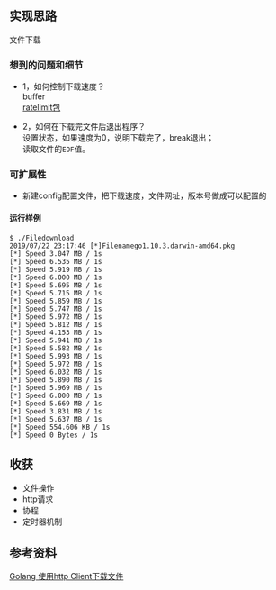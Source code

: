 ## 实现思路  

文件下载  

### 想到的问题和细节  

- 1，如何控制下载速度？  
buffer  
[ratelimit包](https://github.com/juju/ratelimit)  

- 2，如何在下载完文件后退出程序？  
设置状态，如果速度为0，说明下载完了，break退出；  
读取文件的`EOF`值。  

### 可扩展性  

- 新建config配置文件，把下载速度，文件网址，版本号做成可以配置的  

#### 运行样例  
```
$ ./Filedownload 
2019/07/22 23:17:46 [*]Filenamego1.10.3.darwin-amd64.pkg
[*] Speed 3.047 MB / 1s 
[*] Speed 6.535 MB / 1s 
[*] Speed 5.919 MB / 1s 
[*] Speed 6.000 MB / 1s 
[*] Speed 5.695 MB / 1s 
[*] Speed 5.715 MB / 1s 
[*] Speed 5.859 MB / 1s 
[*] Speed 5.747 MB / 1s 
[*] Speed 5.972 MB / 1s 
[*] Speed 5.812 MB / 1s 
[*] Speed 4.153 MB / 1s 
[*] Speed 5.941 MB / 1s 
[*] Speed 5.582 MB / 1s 
[*] Speed 5.993 MB / 1s 
[*] Speed 5.972 MB / 1s 
[*] Speed 6.032 MB / 1s 
[*] Speed 5.890 MB / 1s 
[*] Speed 5.969 MB / 1s 
[*] Speed 6.000 MB / 1s 
[*] Speed 5.669 MB / 1s 
[*] Speed 3.831 MB / 1s 
[*] Speed 5.637 MB / 1s 
[*] Speed 554.606 KB / 1s 
[*] Speed 0 Bytes / 1s 
```

## 收获  
- 文件操作  
- http请求  
- 协程  
- 定时器机制

## 参考资料  
[Golang 使用http Client下载文件](https://blog.csdn.net/a99361481/article/details/81751231)